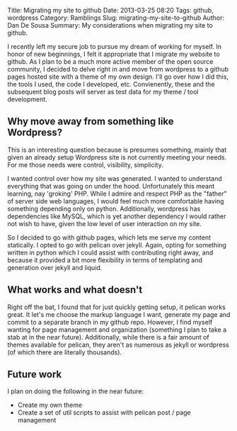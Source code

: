 Title: Migrating my site to github
Date: 2013-03-25 08:20
Tags: github, wordpress
Category: Ramblings
Slug: migrating-my-site-to-github
Author: Dan De Sousa
Summary: My considerations when migrating my site to github.

I recently left my secure job to pursue my dream of working for myself. In honor of new beginnings, I felt it appropriate that I migrate my website to github. As I plan to be a much more active member of the open source community, I decided to delve right in and move from wordpress to a github pages hosted site with a theme of my own design. I'll go over how I did this, the tools I used, the code I developed, etc. Convienently, these and the subsequent blog posts will server as test data for my theme / tool development.

## Why move away from something like Wordpress?

This is an interesting question because is presumes something, mainly that given an already setup Wordpress site is not currently meeting your needs. For me those needs were control, visibility, simplicity. 

I wanted control over how my site was generated. I wanted to understand everything that was going on under the hood. Unfortunately this meant learning, nay 'groking' PHP. While I admire and respect PHP as the "father" of server side web languages, I would feel much more comfortable having something depending only on python. Additionally, wordpress has dependencies like MySQL, which is yet another dependency I would rather not wish to have, given the low level of user interaction on my site.

So I decided to go with github pages, which lets me serve my content statically. I opted to go with pelican over jekyll. Again, opting for something written in python which I could assist with contributing right away, and because it provided a bit more flexibility in terms of templating and generation over jekyll and liquid. 

## What works and what doesn't

Right off the bat, I found that for just quickly getting setup, it pelican works great. It let's me choose the markup language I want, generate my page and commit to a separate branch in my github repo. However, I find myself wanting for page management and organization (something I plan to take a stab at in the near future). Additionally, while there is a fair amount of themes available for pelican, they aren't as numerous as jekyll or wordpress (of which there are literally thousands).

## Future work

I plan on doing the following in the near future:

  * Create my own theme
  * Create a set of util scripts to assist with pelican post / page management

